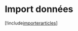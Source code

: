 # Import données

[!include[importerarticles](importdonnees.importerarticles.autogen.md)]











